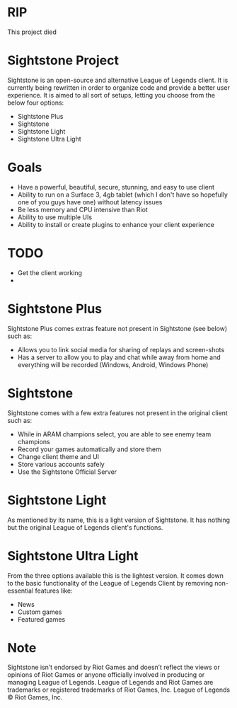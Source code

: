 # RIP
This project died

# Sightstone Project
Sightstone is an open-source and alternative League of Legends client. It is currently being rewritten in order to organize code and provide a better user experience. 
It is aimed to all sort of setups, letting you choose from the below four options:
  * Sightstone Plus
  * Sightstone
  * Sightstone Light
  * Sightstone Ultra Light

# Goals
  * Have a powerful, beautiful, secure, stunning, and easy to use client
  * Ability to run on a Surface 3, 4gb tablet (which I don't have so hopefully one of you guys have one) without latency issues
  * Be less memory and CPU intensive than Riot
  * Ability to use multiple UIs
  * Ability to install or create plugins to enhance your client experience

# TODO
  * Get the client working
  * 

# Sightstone Plus
Sightstone Plus comes extras feature not present in Sightstone (see below) such as:
  * Allows you to link social media for sharing of replays and screen-shots
  * Has a server to allow you to play and chat while away from home and everything will be recorded (Windows, Android, Windows Phone)

# Sightstone
Sightstone comes with a few extra features not present in the original client such as:
  * While in ARAM champions select, you are able to see enemy team champions
  * Record your games automatically and store them
  * Change client theme and UI
  * Store various accounts safely
  * Use the Sightstone Official Server

# Sightstone Light
As mentioned by its name, this is a light version of Sightstone. It has nothing but the original League of Legends client's functions.

# Sightstone Ultra Light
From the three options available this is the lightest version. It comes down to the basic functionality of the League of Legends Client by  removing non-essential features like:
  * News
  * Custom games
  * Featured games

# Note
Sightstone isn’t endorsed by Riot Games and doesn’t reflect the views or opinions of Riot Games or anyone officially involved in producing or managing League of Legends. League of Legends and Riot Games are trademarks or registered trademarks of Riot Games, Inc. League of Legends © Riot Games, Inc.

